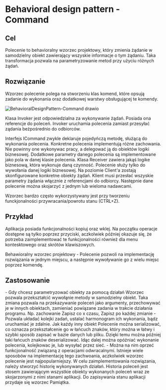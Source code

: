 <h1>Behavioral design pattern - Command</h1>
<h2>Cel</h2>
Polecenie to behavioralny wzorzec projektowy, który zmienia żądanie w samodzielny obiekt zawierający wszyskie informacje o tym żądaniu.
Taka transformacja pozwala na parametryzowanie metod przy użyciu różnych żądań.

<h2>Rozwiązanie</h2>
Wzorzec polecenie polega na stworzeniu klas komend, które opsują zadanie do wykonania oraz dodatkowej warstwy obsługującej te komendy.

![BehavioralDesignPattern-Command drawio](https://user-images.githubusercontent.com/17592328/211167159-b65c3add-0b6b-41c6-b012-f15d76999fae.svg)

Klasa Invoker jest odpowiedzialna za wykonywanie żądań. Posiada ona referencje do poleceń.
Invoker uruchamia polecenia zamiast przesyłać ządania beżpośrednio do odbiorców.

Interfejs ICommand zwykle deklaruje pojedyńczą metodę, służącą do wykonania polecenia.
Konkretne polecenia implementują różne zachowania. Nie powinny one wykonywac pracy, a delegować ją do obiektów logiki biznesowej.
Dodatkowe parametry danego polecenia są implementowane jako pola w danej klasie polecenia.
Klasa Receiver zawiera jakąś logike biznesową, która wykonuje daną czynność. Polecenie służy tylko do wywołania danej logiki biznesowej.
Na poziomie Client'a zostają skonfigurowane konkretne obiekty żądań. Klient musi przesłać wszyskie parametry żądania włącznie z referencjami do odbiorcy.
Następnie dane polecenie można skojarzyć z jednym lub wieloma nadawcami.

Wzorzec bardzo często wykorzystywany jest przy tworzeniu funckjonalności przywracania/powrotu stanu (CTRL+Z).

<h2>Przykład</h2>
Aplikacja posiada funkcjonalności kopiuj oraz wklej. Na początku operacje dostępne są tylko poprzez przyciski, aczkolwiek później okazuje się, że potrzeba zaimplementować te funkcjonalności również dla menu kontesktowego oraz skrótów klawiszowych.

Behawioralny wzorzec projektowy - Polecenie pozwoli na implementację rozwiązania w jednym miejscu, a następnie wywoływanie go z wielu miejsc poprzez komendę.

<h2>Zastosowanie</h2>
- Gdy chcesz parametryzować obiekty za pomocą działań
Wzorzec pozwala przekształcić wywołąnie metody w samodzielny obiekt. Taka zmiana pozwala na przekazywanie poleceń jako argumenty, przechowywać je w innych obiektach, zamieniać powiązane zadania w trakcie działania programu. Np. zachowanie Zapisz co x czasu, Zapisz po każdej zmianie
- Pozwala układać kolejki zadań, ustalać harmonogram ich wykonania, bądz uruchamiać je zdalnie.
Jak każdy inny obiekt Polecenie można serializować, co oznacza przekształcenie go w łańcuch znaków, który można w łatwy i szybki sposób zapisać w bazie danych lub pliku. Dzięki temu można później taki łańcuch znaków deserializować. Idąc dalej można opóźniać wykonanie polecenia, kolejkowac je, lub wysyłać przez sieć.
- Można na nim oprzeć funkcjonalność związaną z operacjami odwracalnymi.
Istnieje wiele sposobów na implementację tego zachwoania, aczkolwiek wzorzec polecenie jest najpopularniejszy.
W celu zaimplementowania rozwiązania, należy stworzyć historię wykonywanych działań. Historia poleceń jest stosem zawierającym wszystkie obiekty wykonanych poleceń wraz ze skojarzonymi z nimi stanami aplikacji. Do zapisywania stanu aplikacji przydaje się wzorzec Pamiątka.
